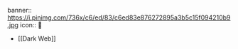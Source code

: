 banner:: https://i.pinimg.com/736x/c6/ed/83/c6ed83e876272895a3b5c15f094210b9.jpg
icon:: 🍵

- [[Dark Web]]
